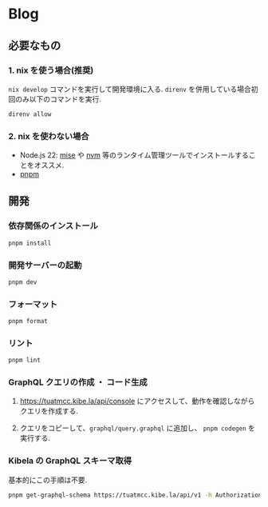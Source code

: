 # Blog

## 必要なもの

### 1. nix を使う場合(推奨)

`nix develop` コマンドを実行して開発環境に入る. `direnv` を併用している場合初回のみ以下のコマンドを実行.

```sh
direnv allow
```


### 2. nix を使わない場合

- Node.js 22: [mise](https://mise.jdx.dev/getting-started.html) や [nvm](https://github.com/nvm-sh/nvm) 等のランタイム管理ツールでインストールすることをオススメ.
- [pnpm](https://pnpm.io/installation)

## 開発

### 依存関係のインストール

```sh
pnpm install
```

### 開発サーバーの起動

```sh
pnpm dev
```

### フォーマット

```sh
pnpm format
```

### リント

```sh
pnpm lint
```

### GraphQL クエリの作成 ・ コード生成

1. <https://tuatmcc.kibe.la/api/console> にアクセスして、動作を確認しながらクエリを作成する.

2. クエリをコピーして、`graphql/query.graphql` に追加し、 `pnpm codegen` を実行する.

### Kibela の GraphQL スキーマ取得

基本的にこの手順は不要.

```sh
pnpm get-graphql-schema https://tuatmcc.kibe.la/api/v1 -h Authorization="Bearer <access_token>" > graphql/schema.graphql
```

